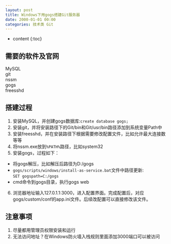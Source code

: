 ```yaml
---
layout: post
title: Windows下用gogs搭建Git服务器
date: 2000-01-01 00:00
categories: 技术类 Git
---
```


* content
{:toc}

## 需要的软件及官网  
MySQL [](https://www.mysql.com)  
git [](https://git-scm.com)  
nssm [](http://nssm.cc)  
gogs [](https://gogs.io)  
freesshd [](http://www.freesshd.com)  

## 搭建过程  
1. 安装MySQL，并创建gogs数据库:`create database gogs;`  
2. 安装git，并将安装路径下的Git/bin和Git/usr/bin路径添加到系统变量Path中  
3. 安装freesshd，并在安装路径下根据需要修改配置文件，比如允许最大连接数等等  
4. 将nssm.exe放到`%PATH%`路径，比如system32  
5. 安装gogs，过程如下：
* 将gogs解压，比如解压后路径为D:/gogs  
* `gogs/scripts/windows/install-as-service.bat`文件中路径更新:  
`SET gogspath=C:/gogs`  
* cmd命令到gogs目录，执行gogs web  
6. 浏览器地址输入127.0.1.1:3000，进入配置界面。完成配置后，对应gogs/custom/conf的app.ini文件。后续改配置可以直接修改该文件。

## 注意事项  
1. 尽量都用管理员权限安装和运行  
2. 无法访问地址？在Windows防火墙入栈规则里面添加3000端口可以被访问  